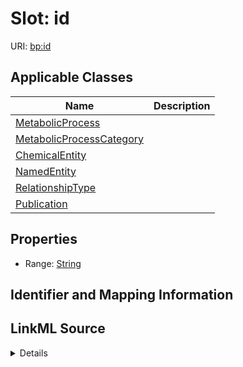 # Slot: id

URI: [bp:id](http://w3id.org/ontogpt/metabolic-process-templateid)



<!-- no inheritance hierarchy -->




## Applicable Classes

| Name | Description |
| --- | --- |
[MetabolicProcess](MetabolicProcess.md) | 
[MetabolicProcessCategory](MetabolicProcessCategory.md) | 
[ChemicalEntity](ChemicalEntity.md) | 
[NamedEntity](NamedEntity.md) | 
[RelationshipType](RelationshipType.md) | 
[Publication](Publication.md) | 






## Properties

* Range: [String](String.md)







## Identifier and Mapping Information








## LinkML Source

<details>
```yaml
name: id
alias: id
domain_of:
- NamedEntity
- Publication
range: string

```
</details>